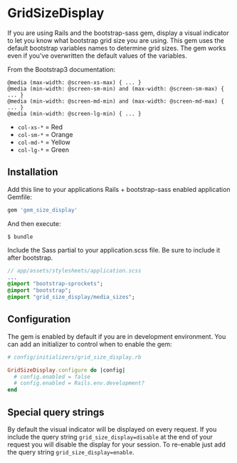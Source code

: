 # GridSizeDisplay

If you are using Rails and the bootstrap-sass gem, display a visual indicator to let
you know what bootstrap grid size you are using.  This gem uses the default
bootstrap variables names to determine grid sizes.  The gem works even if you've overwritten
the default values of the variables.


From the Bootstrap3 documentation:
```
@media (max-width: @screen-xs-max) { ... }
@media (min-width: @screen-sm-min) and (max-width: @screen-sm-max) { ... }
@media (min-width: @screen-md-min) and (max-width: @screen-md-max) { ... }
@media (min-width: @screen-lg-min) { ... }
```

- `col-xs-*` = Red
- `col-sm-*` = Orange
- `col-md-*` = Yellow
- `col-lg-*` = Green





## Installation

Add this line to your applications Rails + bootstrap-sass enabled application Gemfile:

```ruby
gem 'gem_size_display'
```

And then execute:

```
$ bundle
```

Include the Sass partial to your application.scss file. Be sure to include it after bootstrap.
```sass
// app/assets/stylesheets/application.scss
...
@import "bootstrap-sprockets";
@import "bootstrap";
@import "grid_size_display/media_sizes";
```

## Configuration

The gem is enabled by default if you are in development environment.
You can add an initializer to control when to enable the gem:
```ruby
# config/initializers/grid_size_display.rb

GridSizeDisplay.configure do |config|
  # config.enabled = false
  # config.enabled = Rails.env.development?
end
```


## Special query strings

By default the visual indicator will be displayed on every request.  If you include
the query string `grid_size_display=disable` at the end of your request you will disable
the display for your session.  To re-enable just add the query string `grid_size_display=enable`.

